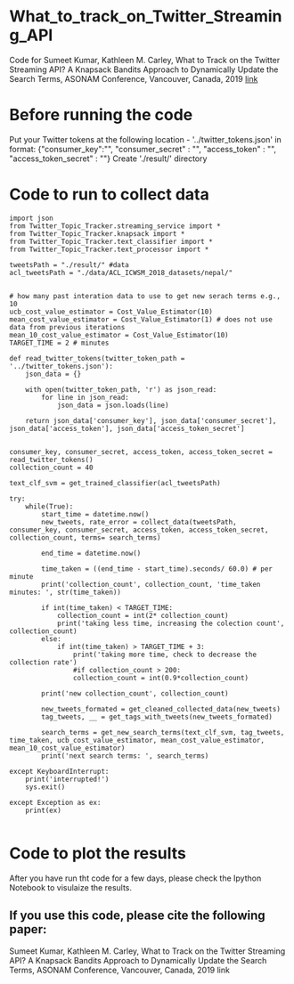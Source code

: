 # What_to_track_on_Twitter_Streaming_API
Code for Sumeet Kumar, Kathleen M. Carley, What to Track on the Twitter Streaming API? A Knapsack Bandits Approach to Dynamically Update the Search Terms,  ASONAM Conference, Vancouver, Canada, 2019 [link](https://ieeexplore.ieee.org/document/9073274)

# Before running the code
Put your Twitter tokens at the following location - '../twitter_tokens.json' in format: {"consumer_key":"", "consumer_secret" : "", "access_token" : "", "access_token_secret" : ""}
Create './result/' directory


# Code to run to collect data

```
import json
from Twitter_Topic_Tracker.streaming_service import *
from Twitter_Topic_Tracker.knapsack import *
from Twitter_Topic_Tracker.text_classifier import *
from Twitter_Topic_Tracker.text_processor import *

tweetsPath = "./result/" #data
acl_tweetsPath = "./data/ACL_ICWSM_2018_datasets/nepal/"


# how many past interation data to use to get new serach terms e.g., 10
ucb_cost_value_estimator = Cost_Value_Estimator(10) 
mean_cost_value_estimator = Cost_Value_Estimator(1) # does not use data from previous iterations
mean_10_cost_value_estimator = Cost_Value_Estimator(10)
TARGET_TIME = 2 # minutes     

def read_twitter_tokens(twitter_token_path = '../twitter_tokens.json'):
    json_data = {}

    with open(twitter_token_path, 'r') as json_read:
        for line in json_read:
            json_data = json.loads(line)

    return json_data['consumer_key'], json_data['consumer_secret'], json_data['access_token'], json_data['access_token_secret']


consumer_key, consumer_secret, access_token, access_token_secret = read_twitter_tokens()
collection_count = 40

text_clf_svm = get_trained_classifier(acl_tweetsPath)

try:
    while(True):
        start_time = datetime.now()
        new_tweets, rate_error = collect_data(tweetsPath, consumer_key, consumer_secret, access_token, access_token_secret, collection_count, terms= search_terms)
        
        end_time = datetime.now()

        time_taken = ((end_time - start_time).seconds/ 60.0) # per minute
        print('collection_count', collection_count, 'time_taken minutes: ', str(time_taken))

        if int(time_taken) < TARGET_TIME:
            collection_count = int(2* collection_count)
            print('taking less time, increasing the colection count', collection_count)
        else:
            if int(time_taken) > TARGET_TIME + 3:
                print('taking more time, check to decrease the collection rate')
                #if collection_count > 200:
                collection_count = int(0.9*collection_count)

        print('new collection_count', collection_count)

        new_tweets_formated = get_cleaned_collected_data(new_tweets)    
        tag_tweets, __ = get_tags_with_tweets(new_tweets_formated)    

        search_terms = get_new_search_terms(text_clf_svm, tag_tweets, time_taken, ucb_cost_value_estimator, mean_cost_value_estimator, mean_10_cost_value_estimator)
        print('next search terms: ', search_terms)

except KeyboardInterrupt:
    print('interrupted!')
    sys.exit()

except Exception as ex:
    print(ex)
    
```


# Code to plot the results
After you have run tht code for a few days, please check the Ipython Notebook to visulaize the results.

## If you use this code, please cite the following paper:
Sumeet Kumar, Kathleen M. Carley, What to Track on the Twitter Streaming API? A Knapsack Bandits Approach to Dynamically Update the Search Terms,  ASONAM Conference, Vancouver, Canada, 2019 link
